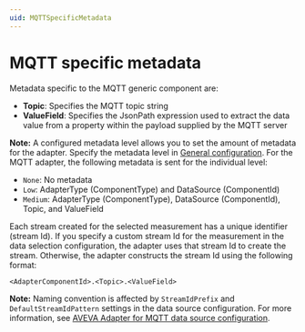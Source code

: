 ```yaml
---
uid: MQTTSpecificMetadata
--- 
```


# MQTT specific metadata

Metadata specific to the MQTT generic component are:

- **Topic**: Specifies the MQTT topic string
- **ValueField**: Specifies the JsonPath expression used to extract the data value from a property within the payload supplied by the MQTT server

**Note:** A configured metadata level allows you to set the amount of metadata for the adapter. Specify the metadata level in [General configuration](xref:GeneralConfiguration). For the MQTT adapter, the following metadata is sent for the individual level:

<!--
Comments from Bo:
The following statements are only true for the genric MQTT component. Sparkplug B sends a different set of stream metadata. Simmlar to above, Thyag can help with the Sparkplug B specific topics. Also, we probably have to have two sub-sections to discuss the different behavior in metadata sending by two diffferent components.
-->
- `None`: No metadata
- `Low`: AdapterType (ComponentType) and DataSource (ComponentId)
- `Medium`: AdapterType (ComponentType), DataSource (ComponentId), Topic, and ValueField

Each stream created for the selected measurement has a unique identifier (stream Id). If you specify a custom stream Id for the measurement in the data selection configuration, the adapter uses that stream Id to create the stream. Otherwise, the adapter constructs the stream Id using the following format:
<!--
Comments from Bo:
The default stream Id patter listed below is true for the generic MQTT adapter but not the Sparkplug B component
The Default stream Id pattern for generic MQTT is:
<AdapterComponentId>.<Topic>.<ValueField>
The default stream Id pattern for MQTT Sparkplug B is:
<AdapterComponentId>.<Topic>.<MetricName>
Similarly, we may want to have two sub-sections to discuss all the difference including the items mentioned above
-->
```code
<AdapterComponentId>.<Topic>.<ValueField>
```

**Note:** Naming convention is affected by `StreamIdPrefix` and `DefaultStreamIdPattern` settings in the data source configuration. For more information, see [AVEVA Adapter for MQTT data source configuration](xref:PIAdapterForMQTTDataSourceConfiguration).